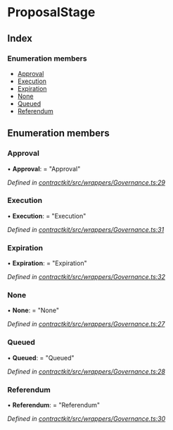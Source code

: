 # ProposalStage

## Index

### Enumeration members

* [Approval](_wrappers_governance_.proposalstage.md#approval)
* [Execution](_wrappers_governance_.proposalstage.md#execution)
* [Expiration](_wrappers_governance_.proposalstage.md#expiration)
* [None](_wrappers_governance_.proposalstage.md#none)
* [Queued](_wrappers_governance_.proposalstage.md#queued)
* [Referendum](_wrappers_governance_.proposalstage.md#referendum)

## Enumeration members

### Approval

• **Approval**: = "Approval"

_Defined in_ [_contractkit/src/wrappers/Governance.ts:29_](https://github.com/celo-org/celo-monorepo/blob/master/packages/contractkit/src/wrappers/Governance.ts#L29)

### Execution

• **Execution**: = "Execution"

_Defined in_ [_contractkit/src/wrappers/Governance.ts:31_](https://github.com/celo-org/celo-monorepo/blob/master/packages/contractkit/src/wrappers/Governance.ts#L31)

### Expiration

• **Expiration**: = "Expiration"

_Defined in_ [_contractkit/src/wrappers/Governance.ts:32_](https://github.com/celo-org/celo-monorepo/blob/master/packages/contractkit/src/wrappers/Governance.ts#L32)

### None

• **None**: = "None"

_Defined in_ [_contractkit/src/wrappers/Governance.ts:27_](https://github.com/celo-org/celo-monorepo/blob/master/packages/contractkit/src/wrappers/Governance.ts#L27)

### Queued

• **Queued**: = "Queued"

_Defined in_ [_contractkit/src/wrappers/Governance.ts:28_](https://github.com/celo-org/celo-monorepo/blob/master/packages/contractkit/src/wrappers/Governance.ts#L28)

### Referendum

• **Referendum**: = "Referendum"

_Defined in_ [_contractkit/src/wrappers/Governance.ts:30_](https://github.com/celo-org/celo-monorepo/blob/master/packages/contractkit/src/wrappers/Governance.ts#L30)


